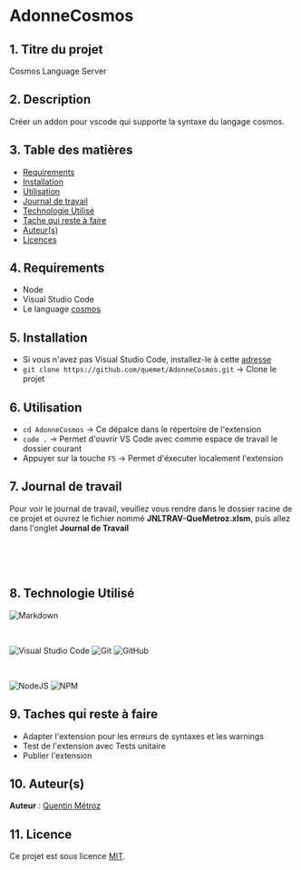 # AdonneCosmos

## 1. Titre du projet

Cosmos Language Server

## 2. Description

Créer un addon pour vscode qui supporte la syntaxe du langage cosmos.

## 3. Table des matières

- [Requirements](#4-requirements)
- [Installation](#5-installation)
- [Utilisation](#6-utilisation)
- [Journal de travail](#7-journal-de-travail)
- [Technologie Utilisé](#8-technologie-utilisé)
- [Tache qui reste à faire](#9-taches-qui-reste-à-faire)
- [Auteur(s)](#10-auteurs)
- [Licences](#11-licence)

## 4. Requirements

- Node
- Visual Studio Code
- Le language [cosmos](https://github.com/jonathanMelly/cosmos) 

## 5. Installation

- Si vous n'avez pas Visual Studio Code, installez-le à cette [adresse](https://code.visualstudio.com/Download)
- `git clone https://github.com/quemet/AdonneCosmos.git` -> Clone le projet 

## 6. Utilisation

- `cd AdonneCosmos` -> Ce dépalce dans le répertoire de l'extension
- `code .` -> Permet d'ouvrir VS Code avec comme espace de travail le dossier courant
- Appuyer sur la touche `F5` -> Permet d'éxecuter localement l'extension

## 7. Journal de travail

Pour voir le journal de travail, veuillez vous rendre dans le dossier racine de ce projet et ouvrez le fichier nommé **JNLTRAV-QueMetroz.xlsm**, puis allez dans l'onglet **Journal de Travail**

<br>
<br>
<br>

## 8. Technologie Utilisé

![Markdown](https://img.shields.io/badge/markdown-%23000000.svg?style=for-the-badge&logo=markdown&logoColor=white)

<br>

![Visual Studio Code](https://img.shields.io/badge/Visual%20Studio%20Code-0078d7.svg?style=for-the-badge&logo=visual-studio-code&logoColor=white)
![Git](https://img.shields.io/badge/git-%23F05033.svg?style=for-the-badge&logo=git&logoColor=white)
![GitHub](https://img.shields.io/badge/github-%23121011.svg?style=for-the-badge&logo=github&logoColor=white)

<br>

![NodeJS](https://img.shields.io/badge/node.js-6DA55F?style=for-the-badge&logo=node.js&logoColor=white)
![NPM](https://img.shields.io/badge/NPM-%23CB3837.svg?style=for-the-badge&logo=npm&logoColor=white)

## 9. Taches qui reste à faire

- Adapter l'extension pour les erreurs de syntaxes et les warnings
- Test de l'extension avec Tests unitaire
- Publier l'extension

## 10. Auteur(s)

**Auteur** : [Quentin Métroz](https://github.com/quemet)

## 11. Licence

Ce projet est sous licence [MIT](https://github.com/quemet/AdonneCosmos/blob/main/LICENSE).
